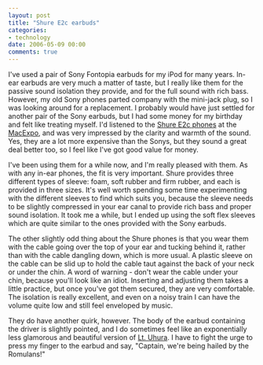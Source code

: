 ```yaml
---
layout: post
title: "Shure E2c earbuds"
categories:
- technology
date: 2006-05-09 00:00
comments: true
---
```


<p>I've used a pair of Sony Fontopia earbuds for my iPod for many years. In-ear earbuds are very much a matter of taste, but I really like them for the passive sound isolation they provide, and for the full sound with rich bass. However, my old Sony phones parted company with the mini-jack plug, so I was looking around for a replacement. I probably would have just settled for another pair of the Sony earbuds, but I had some money for my birthday and felt like treating myself. I'd listened to the <a href="http://www.shurestore.com/earphones/eseries_e2c.html">Shure E2c phones</a> at the <a href="http://www.rousette.org.uk/blog/archives/2005/10/29/macexpo-2005/">MacExpo</a>, and was very impressed by the clarity and warmth of the sound. Yes, they are a lot more expensive than the Sonys, but they sound a great deal better too, so I feel like I've got good value for money.</p>

<p>I've been using them for a while now, and I'm really pleased with them. As with any in-ear phones, the fit is very important. Shure provides three different types of sleeve: foam, soft rubber and firm rubber, and each is provided in three sizes. It's well worth spending some time experimenting with the different sleeves to find which suits you, because the sleeve needs to be slightly compressed in your ear canal to provide rich bass and proper sound isolation. It took me a while, but I ended up using the soft flex sleeves which are quite similar to the ones provided with the Sony earbuds.</p>


<p>The other slightly odd thing about the Shure phones is that you wear them with the cable going over the top of your ear and tucking behind it, rather than with the cable dangling down, which is more usual. A plastic sleeve on the cable can be slid up to hold the cable taut against the back of your neck or under the chin. A word of warning - don't wear the cable under your chin, because you'll look like an idiot. Inserting and adjusting them takes a little practice, but once you've got them secured, they are very comfortable. The isolation is really excellent, and even on a noisy train I can have the volume quite low and still feel enveloped by music.</p>

<p>They do have another quirk, however. The body of the earbud containing the driver is slightly pointed, and I do sometimes feel like an exponentially less glamorous and beautiful version of <a href="http://www.uhura.com/uhura.htm">Lt. Uhura</a>. I have to fight the urge to press my finger to the earbud and say, "Captain, we're being hailed by the Romulans!"

